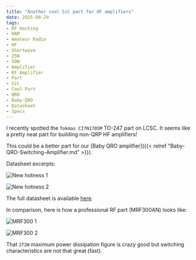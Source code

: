 ```yaml
---
title: "Another cool SiC part for HF amplifiers"
date: 2025-09-29
tags:
- RF Hacking
- HAM
- Amateur Radio
- HF
- Shortwave
- 25W
- 50W
- Amplifier
- RF Amplifier
- Part
- SiC
- Cool Part
- QRO
- Baby-QRO
- Datasheet
- Specs
---
```


I recently spotted the `Tokmas CI7N170SM` TO-247 part on LCSC. It seems like a pretty neat part for building non-QRP HF amplifiers!

This could be a better part for our [Baby QRO amplifier]({{< relref "Baby-QRO-Switching-Amplifier.md" >}}).

Datasheet excerpts:

![New hotness 1](/images/Tokmas-CI7N170SM-1.png)

![New hotness 2](/images/Tokmas-CI7N170SM-2.png)

The full datasheet is available [here](/pdfs/CI7N170SM.pdf).

In comparison, here is how a professional RF part (MRF300AN) looks like:

![MRF300 1](/images/MRF300-1.png)

![MRF300 2](/images/MRF300-2.png)

That `272W` maximum power dissipation figure is crazy good but switching characteristics are not that great (fast).

